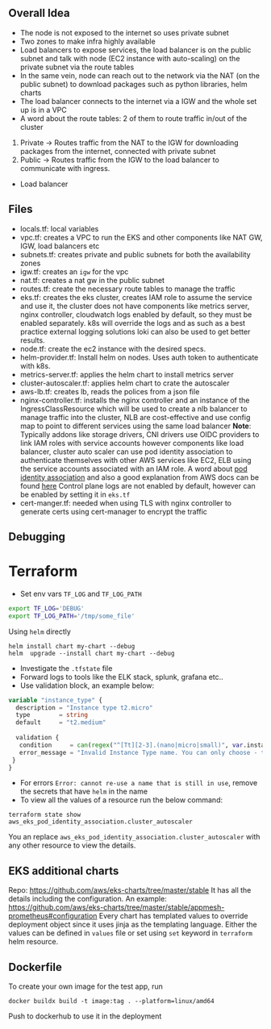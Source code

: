 ## Overall Idea
- The node is not exposed to the internet so uses private subnet
- Two zones to make infra highly available
- Load balancers to expose services, the load balancer is on the public subnet and talk with node (EC2 instance with auto-scaling)
on the private subnet via the route tables
- In the same vein, node can reach out to the network via the NAT (on the public subnet) to download packages such as python
libraries, helm charts
- The load balancer connects to the internet via a IGW and the whole set up is in a VPC
- A word about the route tables:
2 of them to route traffic in/out of the cluster
1) Private -> Routes traffic from the NAT to the IGW for downloading packages from the internet, connected with private subnet
2) Public -> Routes traffic from the IGW to the load balancer to communicate with ingress.
- Load balancer

## Files
- locals.tf: local variables
- vpc.tf: creates a VPC to run the EKS and other components like NAT GW, IGW, load balancers etc
- subnets.tf: creates private and public subnets for both the availability zones
- igw.tf: creates an `igw` for the vpc
- nat.tf: creates a nat gw in the public subnet
- routes.tf: create the necessary route tables to manage the traffic
- eks.tf: creates the eks cluster, creates IAM role to assume the service and use it, the cluster does not have components
like metrics server, nginx controller, cloudwatch logs enabled by default, so they must be enabled separately. k8s will 
override the logs and as such as a best practice external logging solutions loki can also be used to get better results.
- node.tf: create the ec2 instance with the desired specs.
- helm-provider.tf: Install helm on nodes. Uses auth token to authenticate with k8s.
- metrics-server.tf: applies the helm chart to install metrics server
- cluster-autoscaler.tf: applies helm chart to crate the autoscaler
- aws-lb.tf: creates lb, reads the polices from a json file
- nginx-controller.tf: installs the nginx controller and an instance of the IngressClassResource which will be used to create
a nlb balancer to manage traffic into the cluster, NLB are cost-effective and use config map to point to different services
using the same load balancer
**Note**: Typically addons like storage drivers, CNI drivers use OIDC providers to link IAM roles with service accounts however
components like load balancer, cluster auto scaler can use pod identity association to authenticate themselves with other AWS
services like EC2, ELB using the service accounts associated with an IAM role.
A word about [pod identity association](pod_indentity_association.md) and also a good explanation from AWS docs can be found [here](https://aws.amazon.com/blogs/containers/amazon-eks-pod-identity-a-new-way-for-applications-on-eks-to-obtain-iam-credentials/)
Control plane logs are not enabled by default, however can be enabled by setting it in `eks.tf`
- cert-manger.tf: needed when using TLS with nginx controller to generate certs using cert-manager to encrypt the traffic

## Debugging
# Terraform
- Set env vars `TF_LOG` and `TF_LOG_PATH`
```bash
export TF_LOG='DEBUG'
export TF_LOG_PATH='/tmp/some_file'
```
Using `helm` directly
```commandline
helm install chart my-chart --debug
helm  upgrade --install chart my-chart --debug
```
- Investigate the `.tfstate` file
- Forward logs to tools like the ELK stack, splunk, grafana etc..
- Use validation block, an example below:
```terraform
variable "instance_type" {
  description = "Instance type t2.micro"
  type        = string
  default     = "t2.medium"
 
  validation {
   condition     = can(regex("^[Tt][2-3].(nano|micro|small)", var.instance_type))
   error_message = "Invalid Instance Type name. You can only choose - t2.nano,t2.micro,t2.small"
 }
}
```

- For errors `Error: cannot re-use a name that is still in use`, remove the secrets that have `helm` in the name
- To view all the values of a resource run the below command:
```commandline
terraform state show aws_eks_pod_identity_association.cluster_autoscaler
```
You an replace `aws_eks_pod_identity_association.cluster_autoscaler` with any other resource to view the details.

## EKS additional charts
Repo: https://github.com/aws/eks-charts/tree/master/stable
It has all the details including the configuration.
An example: https://github.com/aws/eks-charts/tree/master/stable/appmesh-prometheus#configuration
Every chart has templated values to override deployment object since it uses jinja as the templating language. Either
the values can be defined in `values` file or set using `set` keyword in `terraform` helm resource.

## Dockerfile
To create your own image for the test app, run
```commandline
docker buildx build -t image:tag . --platform=linux/amd64
```
Push to dockerhub to use it in the deployment